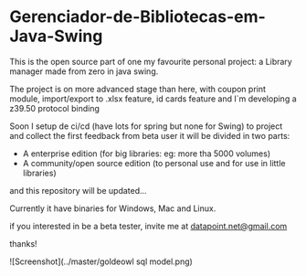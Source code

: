 # Gerenciador-de-Bibliotecas-em-Java-Swing

This is the open source part of one my favourite personal project: a Library manager  made from zero in java swing.

The project is on more advanced stage than here, with coupon print module, import/export to .xlsx feature, id cards feature and I`m developing a z39.50 protocol binding 

Soon I setup de ci/cd (have lots for spring but none for Swing) to project and collect the first feedback from beta user  it will be divided in two parts:

* A enterprise edition (for big libraries: eg: more tha 5000 volumes)
* A community/open source edition (to personal use and for use in little libraries)

and this repository will be updated...


Currently it have binaries for Windows, Mac and Linux.


if you interested in be a beta tester, invite me at datapoint.net@gmail.com

thanks!


![Screenshot](../master/goldeowl sql model.png)
